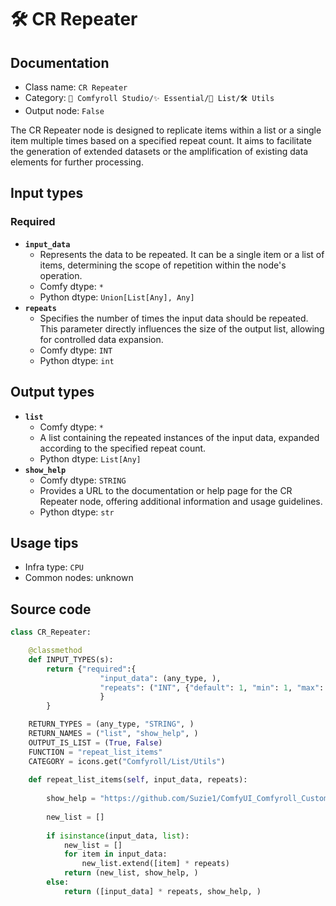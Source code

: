 # 🛠️ CR Repeater
## Documentation
- Class name: `CR Repeater`
- Category: `🧩 Comfyroll Studio/✨ Essential/📜 List/🛠️ Utils`
- Output node: `False`

The CR Repeater node is designed to replicate items within a list or a single item multiple times based on a specified repeat count. It aims to facilitate the generation of extended datasets or the amplification of existing data elements for further processing.
## Input types
### Required
- **`input_data`**
    - Represents the data to be repeated. It can be a single item or a list of items, determining the scope of repetition within the node's operation.
    - Comfy dtype: `*`
    - Python dtype: `Union[List[Any], Any]`
- **`repeats`**
    - Specifies the number of times the input data should be repeated. This parameter directly influences the size of the output list, allowing for controlled data expansion.
    - Comfy dtype: `INT`
    - Python dtype: `int`
## Output types
- **`list`**
    - Comfy dtype: `*`
    - A list containing the repeated instances of the input data, expanded according to the specified repeat count.
    - Python dtype: `List[Any]`
- **`show_help`**
    - Comfy dtype: `STRING`
    - Provides a URL to the documentation or help page for the CR Repeater node, offering additional information and usage guidelines.
    - Python dtype: `str`
## Usage tips
- Infra type: `CPU`
- Common nodes: unknown


## Source code
```python
class CR_Repeater:

    @classmethod
    def INPUT_TYPES(s):
        return {"required":{
                    "input_data": (any_type, ),             
                    "repeats": ("INT", {"default": 1, "min": 1, "max": 99999}),
                    }
        }

    RETURN_TYPES = (any_type, "STRING", )
    RETURN_NAMES = ("list", "show_help", ) 
    OUTPUT_IS_LIST = (True, False)
    FUNCTION = "repeat_list_items"
    CATEGORY = icons.get("Comfyroll/List/Utils") 
        
    def repeat_list_items(self, input_data, repeats):
    
        show_help = "https://github.com/Suzie1/ComfyUI_Comfyroll_CustomNodes/wiki/List-Nodes#cr-repeater"
        
        new_list = []
        
        if isinstance(input_data, list):
            new_list = []
            for item in input_data:
                new_list.extend([item] * repeats)
            return (new_list, show_help, )
        else:
            return ([input_data] * repeats, show_help, )

```
